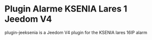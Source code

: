 # Plugin Alarme KSENIA Lares 1 Jeedom V4 

plugin-jeeksenia is a Jeedom V4 plugin for the KSENIA lares 16IP alarm


